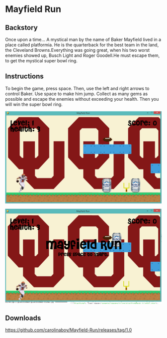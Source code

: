 # Mayfield Run 

## Backstory
Once upon a time... A mystical man by the name of Baker Mayfield lived in a place called platformia. He is the quarterback for the best team in the land, the Cleveland Browns.Everything was going great, when his two worst enemies showed up, Busch Light and Roger Goodell.He must escape them, to get the mystical super bowl ring.

## Instructions
To begin the game, press space. Then, use the left and right arrows to control Baker. Use space to make him jump. Collect as many gems as possible and escape the enemies without exceeding your health. Then you will win the super bowl ring.

![GitHub Logo](https://raw.githubusercontent.com/carolinaboy/Mayfield-Run/master/screenshots/playing.PNG)

![GitHub Logo](https://raw.githubusercontent.com/carolinaboy/Mayfield-Run/master/screenshots/pre.PNG)

## Downloads

https://github.com/carolinaboy/Mayfield-Run/releases/tag/1.0
